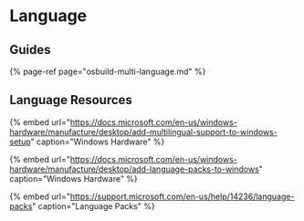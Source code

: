 # Language

## Guides

{% page-ref page="osbuild-multi-language.md" %}

## Language Resources

{% embed url="https://docs.microsoft.com/en-us/windows-hardware/manufacture/desktop/add-multilingual-support-to-windows-setup" caption="Windows Hardware" %}

{% embed url="https://docs.microsoft.com/en-us/windows-hardware/manufacture/desktop/add-language-packs-to-windows" caption="Windows Hardware" %}

{% embed url="https://support.microsoft.com/en-us/help/14236/language-packs" caption="Language Packs" %}







